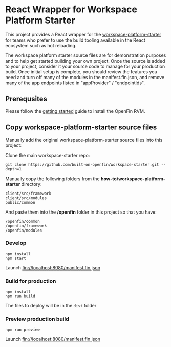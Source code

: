 # React Wrapper for Workspace Platform Starter

This project provides a React wrapper for the [workspace-platform-starter](https://github.com/built-on-openfin/workspace-starter/tree/main/how-to/workspace-platform-starter) for teams 
who prefer to use the build tooling available in the React ecosystem such as hot reloading.

The workspace platform starter source files are for demonstration purposes and to help get started building your own project. Once the source is added to your project, consider it your 
source code to manage for your production build. Once initial setup is complete, you should review the features you need and turn off many of the modules in the manifest.fin.json, and 
remove many of the app endpoints listed in "appProvider" / "endpointIds".

## Prerequsites

Please follow the [getting started](https://resources.here.io/docs/core/develop/) guide to install the OpenFin RVM.

## Copy workspace-platform-starter source files

Manually add the original workspace-platform-starter source files into this project:

Clone the main workspace-starter repo:

```
git clone https://github.com/built-on-openfin/workspace-starter.git --depth=1
```

Manually copy the following folders from the **how-to/workspace-platform-starter** directory:

```
client/src/framework 
client/src/modules
public/common
```

And paste them into the **/openfin** folder in this project so that you have:

```
/openfin/common
/openfin/framework
/openfin/modules
```

### Develop

```
npm install
npm start
```

Launch [fin://localhost:8080/manifest.fin.json](fin://localhost:8080/manifest.fin.json)

### Build for production

```
npm install
npm run build
```

The files to deploy will be in the `dist` folder

### Preview production build

```
npm run preview
```
Launch [fin://localhost:8080/manifest.fin.json](fin://localhost:8080/manifest.fin.json)



